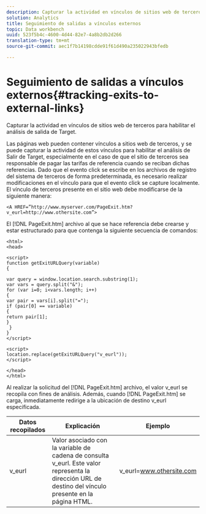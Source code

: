 ```yaml
---
description: Capturar la actividad en vínculos de sitios web de terceros para habilitar el análisis de salida de Target.
solution: Analytics
title: Seguimiento de salidas a vínculos externos
topic: Data workbench
uuid: 523f5b4c-4600-4d44-82e7-4a8b2db2d266
translation-type: tm+mt
source-git-commit: aec1f7b14198cdde91f61d490a235022943bfedb

---
```



# Seguimiento de salidas a vínculos externos{#tracking-exits-to-external-links}

Capturar la actividad en vínculos de sitios web de terceros para habilitar el análisis de salida de Target.

Las páginas web pueden contener vínculos a sitios web de terceros, y se puede capturar la actividad de estos vínculos para habilitar el análisis de Salir de Target, especialmente en el caso de que el sitio de terceros sea responsable de pagar las tarifas de referencia cuando se reciban dichas referencias. Dado que el evento click se escribe en los archivos de registro del sistema de terceros de forma predeterminada, es necesario realizar modificaciones en el vínculo para que el evento click se capture localmente. El vínculo de terceros presente en el sitio web debe modificarse de la siguiente manera:

```
<A HREF=”http://www.myserver.com/PageExit.htm?v_eurl=http://www.othersite.com”>
```

El [!DNL PageExit.htm] archivo al que se hace referencia debe crearse y estar estructurado para que contenga la siguiente secuencia de comandos:

```
<html> 
<head> 
 
<script> 
function getExitURLQuery(variable) 
{ 
 
var query = window.location.search.substring(1); 
var vars = query.split("&"); 
for (var i=0; i<vars.length; i++) 
{ 
var pair = vars[i].split("="); 
if (pair[0] == variable) 
{ 
return pair[1]; 
} 
 }  
} 
</script> 
 
<script> 
location.replace(getExitURLQuery("v_eurl")); 
</script>  
 
</head> 
</html>
```

Al realizar la solicitud del [!DNL PageExit.htm] archivo, el valor v_eurl se recopila con fines de análisis. Además, cuando [!DNL PageExit.htm] se carga, inmediatamente redirige a la ubicación de destino v_eurl especificada.

| Datos recopilados | Explicación | Ejemplo |
|---|---|---|
| v_eurl | Valor asociado con la variable de cadena de consulta v_eurl. Este valor representa la dirección URL de destino del vínculo presente en la página HTML. | v_eurl=www.othersite.com |

